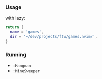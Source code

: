 ### Usage

with lazy:

```lua
return {
  name = 'games',
  dir = '~/dev/projects/ftw/games.nvim/',
}
```

### Running

- `:Hangman`
- `:MineSweeper`
